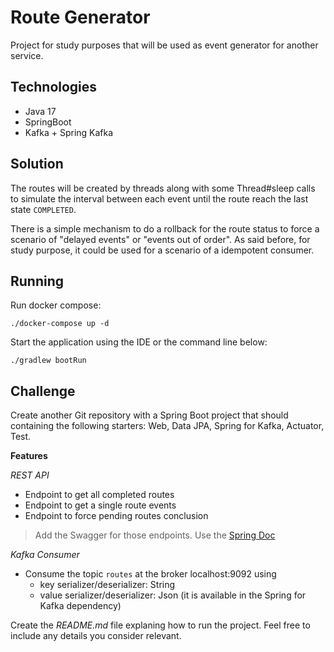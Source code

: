 # Route Generator

Project for study purposes that will be used as event generator
for another service.

## Technologies
- Java 17
- SpringBoot
- Kafka + Spring Kafka

## Solution

The routes will be created by threads along with some Thread#sleep calls
to simulate the interval between each event until the route reach the last state `COMPLETED`.

There is a simple mechanism to do a rollback for the route status to
force a scenario of "delayed events" or "events out of order". As said before, for study purpose, 
it could be used for a scenario of a idempotent consumer. 

## Running

Run docker compose:
```shell
./docker-compose up -d
```

Start the application using the IDE or the command line below:
```
./gradlew bootRun
```

## Challenge
Create another Git repository with a Spring Boot project that should containing the following starters: Web, Data JPA, Spring for Kafka, Actuator, Test.

__Features__

_REST API_
- Endpoint to get all completed routes
- Endpoint to get a single route events
- Endpoint to force pending routes conclusion
> Add the Swagger for those endpoints. Use the [Spring Doc](https://springdoc.org/)

_Kafka Consumer_
- Consume the topic `routes` at the broker localhost:9092 using
  - key serializer/deserializer: String
  - value serializer/deserializer: Json (it is available in the Spring for Kafka dependency) 

Create the _README.md_ file explaning how to run the project. Feel free to include any details you consider relevant.

